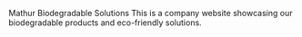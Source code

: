 Mathur Biodegradable Solutions
This is a company website showcasing our biodegradable products and eco-friendly solutions.
